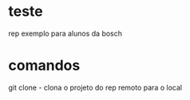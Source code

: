 # teste
rep exemplo para alunos da bosch

# comandos
git clone - clona o projeto do rep remoto para o local
